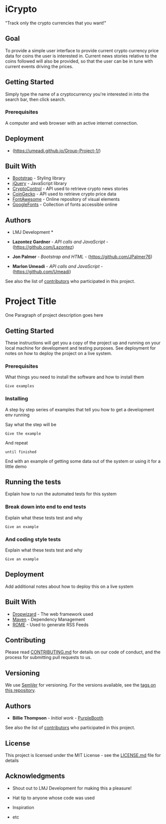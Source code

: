 
# iCrypto

"Track only the crypto currencies that you want!"

## Goal

To provide a simple user interface to provide current crypto currency price data for coins the user is interested in. Current news stories relative to the coins followed will also be provided, so that the user can be in tune with current events driving the prices.

## Getting Started

Simply type the name of a cryptocurrency you're interested in into the search bar, then click search.

### Prerequisites

A computer and web browser with an active internet connection.

## Deployment

* (https://umeadi.github.io/Group-Project-1/)

## Built With

* [Bootstrap](https://getbootstrap.com/) - Styling library
* [jQuery](https://jquery.com/) - JavaScript library
* [CryptoControl](https://cryptocontrol.io/en/developers/apis) - API used to retrieve crypto news stories
* [CoinGecko](https://www.coingecko.com/en/api) - API used to retrieve crypto price data
* [FontAwesome](https://fontawesome.com/?from=io) - Online repository of visual elements
* [GoogleFonts](https://fonts.google.com/) - Collection of fonts accessible online

## Authors

* LMJ Development *

* **Lazontez Gardner** - *API calls and JavaScript* - (https://github.com/Lazontez)
* **Jon Palmer** - *Bootstrap and HTML* - (https://github.com/JPalmer76)
* **Marlon Umeadi** - *API calls and JavaScript* - (https://github.com/Umeadi)

See also the list of [contributors](https://github.com/umeadi/Group-Project-1/graphs/contributors) who participated in this project.

# Project Title

One Paragraph of project description goes here

## Getting Started

These instructions will get you a copy of the project up and running on your local machine for development and testing purposes. See deployment for notes on how to deploy the project on a live system.

### Prerequisites

What things you need to install the software and how to install them

```
Give examples
```

### Installing

A step by step series of examples that tell you how to get a development env running

Say what the step will be

```
Give the example
```

And repeat

```
until finished
```

End with an example of getting some data out of the system or using it for a little demo

## Running the tests

Explain how to run the automated tests for this system

### Break down into end to end tests

Explain what these tests test and why

```
Give an example
```

### And coding style tests

Explain what these tests test and why

```
Give an example
```

## Deployment

Add additional notes about how to deploy this on a live system

## Built With

* [Dropwizard](http://www.dropwizard.io/1.0.2/docs/) - The web framework used
* [Maven](https://maven.apache.org/) - Dependency Management
* [ROME](https://rometools.github.io/rome/) - Used to generate RSS Feeds

## Contributing

Please read [CONTRIBUTING.md](https://gist.github.com/PurpleBooth/b24679402957c63ec426) for details on our code of conduct, and the process for submitting pull requests to us.

## Versioning

We use [SemVer](http://semver.org/) for versioning. For the versions available, see the [tags on this repository](https://github.com/your/project/tags). 

## Authors

* **Billie Thompson** - *Initial work* - [PurpleBooth](https://github.com/PurpleBooth)

See also the list of [contributors](https://github.com/your/project/contributors) who participated in this project.


## License

This project is licensed under the MIT License - see the [LICENSE.md](LICENSE.md) file for details

## Acknowledgments


* Shout out to LMJ Development for making this a pleasure!

* Hat tip to anyone whose code was used
* Inspiration
* etc

